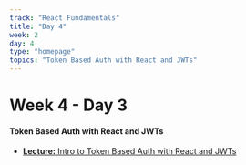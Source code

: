 ```yaml
---
track: "React Fundamentals"
title: "Day 4"
week: 2
day: 4
type: "homepage"
topics: "Token Based Auth with React and JWTs"
---
```



# Week 4 - Day 3

#### Token Based Auth with React and JWTs
- [**Lecture:** Intro to Token Based Auth with React and JWTs](/react-fundamentals/week-2/day-4/lecture-materials/token-based-auth-with-react-and-jwts)

